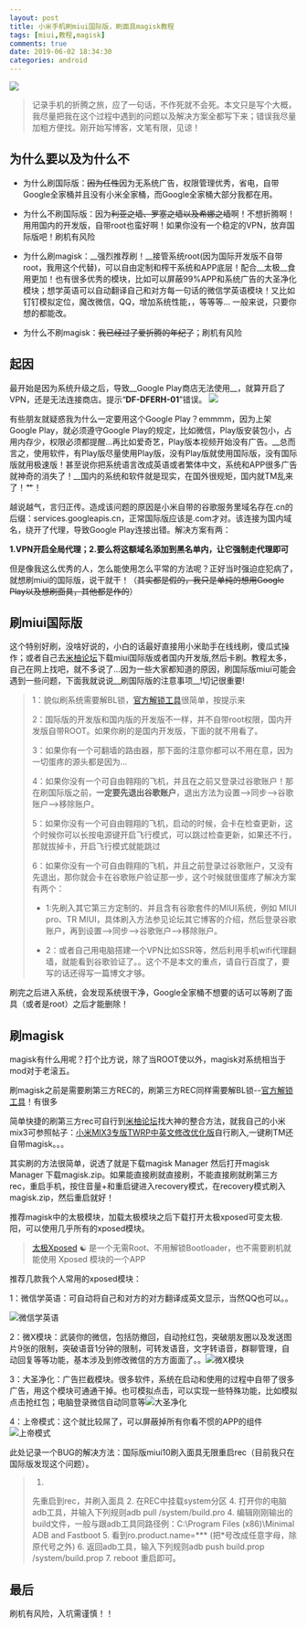 ```yaml
---
layout: post
title: 小米手机刷miui国际版，刷面具magisk教程
tags: [miui,教程,magisk]
comments: true
date: 2019-06-02 18:34:30
categories: android
---
```


![](/assets/blogImg/2019.06.02/miui10.jpg)

> 记录手机的折腾之旅，应了一句话，不作死就不会死。本文只是写个大概，我尽量把我在这个过程中遇到的问题以及解决方案全都写下来；错误我尽量加粗方便找。刚开始写博客，文笔有限，见谅！

<!-- more -->

## 为什么要以及为什么不

* 为什么刷国际版：~~因为任性~~因为无系统广告，权限管理优秀，省电，自带Google全家桶并且没有小米全家桶，而Google全家桶大部分我都在用。

* 为什么不刷国际版：因为~~利亚之墙、罗塞之墙以及希娜之墙~~啊！不想折腾啊！用用国内的开发版，自带root也蛮好啊！如果你没有一个稳定的VPN，放弃国际版吧！刷机有风险

* 为什么刷magisk：__强烈推荐刷！__接管系统root(因为国际开发版不自带root，我用这个代替)，可以自由定制和榨干系统和APP底层！配合__太极__食用更加！也有很多优秀的模块，比如可以屏蔽99%APP和系统广告的大圣净化模块；想学英语可以自动翻译自己和对方每一句话的微信学英语模块！又比如钉钉模拟定位，魔改微信，QQ，增加系统性能，，等等等... 一般来说，只要你想的都能改。

* 为什么不刷magisk：~~我已经过了爱折腾的年纪了~~；刷机有风险


 ##  起因
最开始是因为系统升级之后，导致__Google Play商店无法使用__，就算开启了VPN，还是无法连接商店。提示“__DF-DFERH-01__”错误。
![](/assets/blogImg/2019.06.02/DF-DFERH-01错误.jpg)

有些朋友就疑惑我为什么一定要用这个Google Play？emmmm，因为上架Google Play，就必须遵守Google Play的规定，比如微信，Play版安装包小，占用内存少，权限必须都提醒...再比如爱奇艺，Play版本视频开始没有广告。__总而言之，使用软件，有Play版尽量使用Play版，没有Play版就使用国际版，没有国际版就用极速版！甚至说你把系统语言改成英语或者繁体中文，系统和APP很多广告就神奇的消失了！__国内的系统和软件就是现实，在国外很规矩，国内就TM乱来了！艹！

越说越气，言归正传。造成该问题的原因是小米自带的谷歌服务里域名存在.cn的后缀：services.googleapis.cn，正常国际版应该是.com才对。该连接为国内域名，绕开了代理，导致Google Play连接出错。解决方案有两：

__1.VPN开启全局代理；2.要么将这额域名添加到黑名单内，让它强制走代理即可__

但是像我这么优秀的人，怎么能使用怎么平常的方法呢？正好当时强迫症犯病了，就想刷miui的国际版，说干就干！（~~其实都是假的，我只是单纯的想用Google Play以及想刷面具，其他都是作的~~）

## 刷miui国际版

这个特别好刷，没啥好说的，小白的话最好直接用小米助手在线线刷，傻瓜式操作；或者自己去[米柚论坛](http://www.miui.com)下载miui国际版或者国内开发版,然后卡刷。教程太多，自己在网上找吧，就不多说了...因为一些大家都知道的原因，刷国际版miui可能会遇到一些问题，下面我就说说__刷国际版的注意事项__!切记很重要!

> 1：貌似刷系统需要解BL锁，[官方解锁工具](http://www.miui.com/unlock/index.html)很简单，按提示来
>
> 2：国际版的开发版和国内版的开发版不一样，并不自带root权限，国内开发版自带ROOT。如果你刷的是国内开发版，下面的就不用看了。
>
> 3：如果你有一个可翻墙的路由器，那下面的注意你都可以不用在意，因为一切蛋疼的源头都是因为...
>
> 4：如果你没有一个可自由翱翔的飞机，并且在之前又登录过谷歌账户！那在刷国际版之前，**一定要先退出谷歌账户**，退出方法为设置—>同步—>谷歌账户—>移除账户。
>
> 5：如果你没有一个可自由翱翔的飞机，启动的时候，会卡在检查更新，这个时候你可以长按电源键开启飞行模式，可以跳过检查更新，如果还不行，那就拔掉卡，开启飞行模式就能跳过
>
> 6：如果你没有一个可自由翱翔的飞机，并且之前登录过谷歌账户，又没有先退出，那你就会卡在谷歌账户验证那一步，这个时候就很蛋疼了解决方案有两个：
>
> * 1:先刷入其它第三方定制的、并且含有谷歌套件的MIUI系统，例如 MIUI pro、TR MIUI，具体刷入方法参见论坛其它博客的介绍，然后登录谷歌账户，再到设置—>同步—>谷歌账户—>移除账户。
>
> * 2：或者自己用电脑搭建一个VPN比如SSR等，然后利用手机wifi代理翻墙，就能看到谷歌验证了。。这个不是本文的重点，请自行百度了，要写的话还得写一篇博文才够。

刷完之后进入系统，会发现系统很干净，Google全家桶不想要的话可以等刷了面具（或者是root）之后才能删除！

## 刷magisk

magisk有什么用呢？打个比方说，除了当ROOT使以外，magisk对系统相当于mod对于老滚五。

刷magisk之前是需要刷第三方REC的，刷第三方REC同样需要解BL锁--[官方解锁工具](http://www.miui.com/unlock/index.html)！有很多

简单快捷的刷第三方rec可自行到[米柚论坛](http://www.miui.com)找大神的整合方法，就我自己的小米mix3可参照帖子：[小米MIX3专版TWRP中英文修改优化版](http://www.miui.com/thread-19749636-1-1.html)自行刷入,一键刷TM还自带magisk。。。

其实刷的方法很简单，说透了就是下载magisk Manager 然后打开magisk Manager 下载magisk.zip。如果能直接刷就直接刷，不能直接刷就刷第三方rec，重启手机，按住音量+和重启键进入recovery模式，在recovery模式刷入magisk.zip，然后重启就好！

推荐magisk中的太极模块，加载太极模块之后下载打开太极xposed可变太极.阳，可以使用几乎所有的xposed模块。

>  [太极Xposed](https://xposed.appkg.com/tag/太极xposed) ☯️ 是一个无需Root、不用解锁Bootloader，也不需要刷机就能使用 Xposed 模块的一个APP

推荐几款我个人常用的xposed模块：

1：微信学英语：可自动将自己和对方的对方翻译成英文显示，当然QQ也可以。。

![微信学英语](/assets/blogImg/2019.06.02/微信学英语.jpg)

2：微X模块：武装你的微信，包括防撤回，自动抢红包，突破朋友圈以及发送图片9张的限制，突破语音1分钟的限制，可转发语音，文字转语音，群聊管理，自动回复等等功能，基本涉及到修改微信的方方面面了。。![微X模块](/assets/blogImg/2019.06.02/微X模块.jpg)

3：大圣净化：广告拦截模块。很多软件，系统在启动和使用的过程中自带了很多广告，用这个模块可通通干掉。也可模拟点击，可以实现一些特殊功能，比如模拟点击抢红包；电脑登录微信自动同意等![大圣净化](/assets/blogImg/2019.06.02/大圣净化.jpg)

4：上帝模式：这个就比较屌了，可以屏蔽掉所有你看不惯的APP的组件![上帝模式](/assets/blogImg/2019.06.02/上帝模式.jpg)

此处记录一个BUG的解决方法：国际版miui10刷入面具无限重启rec（目前我只在国际版发现这个问题）。

>1. 
>先重启到rec，并刷入面具
>2. 在REC中挂载system分区
>4. 打开你的电脑adb工具，并输入下列规则adb pull /system/build.pro
>4. 编辑刚刚输出的build文件，一般与跟adb工具同路径例：C:\Program Files (x86)\Minimal ADB and Fastboot
>5. 看到ro.product.name=***      (把\*号改成任意字母，除原代号之外)
>6. 返回adb工具，输入下列规则adb push build.prop /system/build.prop
>7. reboot 重启即可。
>

## 最后

刷机有风险，入坑需谨慎！！